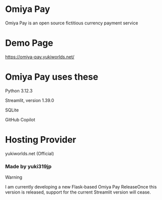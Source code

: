 # Omiya Pay
Omiya Pay is an open source fictitious currency payment service

# Demo Page
https://omiya-pay.yukiworlds.net/


# Omiya Pay uses these

Python 3.12.3

Streamlit, version 1.39.0

SQLite

GitHub Copilot

# Hosting Provider

yukiworlds.net (Official)

### Made by yuki319jp

> [!WARNING]
> I am currently developing a new Flask-based Omiya Pay
ReleaseOnce this version is released, support for the current Streamlit version will cease.
